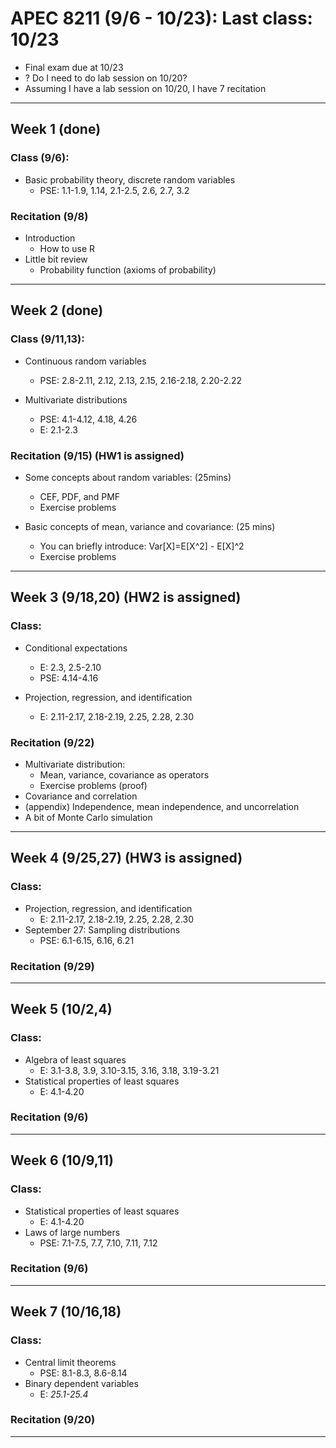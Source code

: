 # APEC 8211 (9/6 - 10/23): Last class: 10/23
+ Final exam due at 10/23
+ ? Do I need to do lab session on 10/20?
+ Assuming I have a lab session on 10/20, I have 7 recitation

---
## Week 1 (done)
### Class (9/6):
+ Basic probability theory, discrete random variables
	* PSE: 1.1-1.9, 1.14, 2.1-2.5, 2.6, 2.7, 3.2

### Recitation (9/8)
+ Introduction
	* How to use R
+ Little bit review
	* Probability function (axioms of probability)

---

## Week 2 (done)
### Class (9/11,13):
+ Continuous random variables
	* PSE: 2.8-2.11, 2.12, 2.13, 2.15, 2.16-2.18, 2.20-2.22

+ Multivariate distributions
	* PSE: 4.1-4.12, 4.18, 4.26
	* E: 2.1-2.3
	
### Recitation (9/15) (HW1 is assigned)
+ Some concepts about random variables: (25mins)
	* CEF, PDF, and PMF
	* Exercise problems

+ Basic concepts of mean, variance and covariance: (25 mins)
	* You can briefly introduce: Var[X]=E[X^2] - E[X]^2
	* Exercise problems



---

## Week 3  (9/18,20) (HW2 is assigned)
### Class:
+ Conditional expectations
	* E: 2.3, 2.5-2.10
	* PSE: 4.14-4.16

+ Projection, regression, and identification
	* E: 2.11-2.17, 2.18-2.19, 2.25, 2.28, 2.30


### Recitation (9/22)
+ Multivariate distribution:
	* Mean, variance, covariance as operators
	* Exercise problems (proof)
+ Covariance and correlation 
+ (appendix) Independence, mean independence, and uncorrelation
+ A bit of Monte Carlo simulation





---

## Week 4  (9/25,27) (HW3 is assigned)
### Class:
+ Projection, regression, and identification
	* E: 2.11-2.17, 2.18-2.19, 2.25, 2.28, 2.30
+ September 27: Sampling distributions
	* PSE: 6.1-6.15, 6.16, 6.21


### Recitation (9/29)


---

## Week 5  (10/2,4)
### Class:
+ Algebra of least squares
	* E: 3.1-3.8, 3.9, 3.10-3.15, 3.16, 3.18, 3.19-3.21
+ Statistical properties of least squares
	* E: 4.1-4.20


### Recitation (9/6)


---

## Week 6  (10/9,11)
### Class:
+ Statistical properties of least squares
	* E: 4.1-4.20
+ Laws of large numbers
	* PSE: 7.1-7.5, 7.7, 7.10, 7.11, 7.12


### Recitation (9/6)


---

## Week 7  (10/16,18)
### Class:
+ Central limit theorems
	* PSE: 8.1-8.3, 8.6-8.14
+ Binary dependent variables
	* E: *25.1-25.4*


### Recitation (9/20)

---




